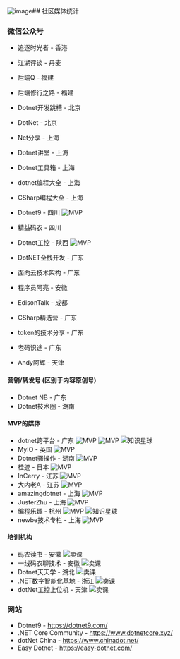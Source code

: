 ![image](https://github.com/dotnet-cn/communitystats/assets/772561/764b0b5a-8658-4a65-a203-8e05f0b50433)## 社区媒体统计

### 微信公众号
- 追逐时光者 - 香港
- 江湖评谈 - 丹麦
- 后端Q - 福建
- 后端修行之路 - 福建
- Dotnet开发跳槽 - 北京
- DotNet - 北京
- Net分享 - 上海
- Dotnet讲堂 - 上海

- Dotnet工具箱 - 上海
- dotnet编程大全 - 上海
- CSharp编程大全 - 上海
- Dotnet9 - 四川 ![MVP](https://img.shields.io/badge/朝夕软文-FFE751.svg)
- 精益码农 - 四川
- Dotnet工控 - 陕西 ![MVP](https://img.shields.io/badge/朝夕软文-FFE751.svg)
- DotNET全栈开发 - 广东
- 面向云技术架构 - 广东

- 程序员阿亮 - 安徽
- EdisonTalk - 成都
- CSharp精选营 - 广东
- token的技术分享 - 广东
- 老码识途 - 广东
- Andy阿辉 - 天津

#### 营销/转发号 (区别于内容原创号)
- Dotnet NB - 广东
- Dotnet技术圈 - 湖南

#### MVP的媒体
- dotnet跨平台 - 广东 ![MVP](https://img.shields.io/badge/MVP-2d6cbe.svg) ![MVP](https://img.shields.io/badge/朝夕软文-FFE751.svg) ![知识星球](https://img.shields.io/badge/知识星球-708aff.svg)
- MyIO - 英国 ![MVP](https://img.shields.io/badge/MVP-2d6cbe.svg)
- Dotnet骚操作 - 湖南 ![MVP](https://img.shields.io/badge/MVP-2d6cbe.svg)
- 桂迹 - 日本 ![MVP](https://img.shields.io/badge/MVP-2d6cbe.svg)
- InCerry - 江苏 ![MVP](https://img.shields.io/badge/MVP-2d6cbe.svg)
- 大内老A - 江苏 ![MVP](https://img.shields.io/badge/MVP-2d6cbe.svg)
- amazingdotnet - 上海 ![MVP](https://img.shields.io/badge/MVP-2d6cbe.svg)
- JusterZhu - 上海 ![MVP](https://img.shields.io/badge/MVP-2d6cbe.svg)
- 编程乐趣 - 杭州 ![MVP](https://img.shields.io/badge/MVP-2d6cbe.svg)  ![知识星球](https://img.shields.io/badge/知识星球-708aff.svg)
- newbe技术专栏 - 上海 ![MVP](https://img.shields.io/badge/MVP-2d6cbe.svg)

#### 培训机构
- 码农读书 - 安徽 ![卖课](https://img.shields.io/badge/卖课-1d4d05.svg)
- 一线码农聊技术 - 安徽 ![卖课](https://img.shields.io/badge/卖课-1d4d05.svg)
- Dotnet天天学 - 湖北 ![卖课](https://img.shields.io/badge/卖课-1d4d05.svg)
- .NET数字智能化基地 - 浙江 ![卖课](https://img.shields.io/badge/卖咨询-1d4d05.svg)
- dotNet工控上位机 - 天津 ![卖课](https://img.shields.io/badge/卖咨询-1d4d05.svg)

### 网站
- Dotnet9 - https://dotnet9.com/
- .NET Core Community - https://www.dotnetcore.xyz/
- dotNet China - https://www.chinadot.net/
- Easy Dotnet - https://easy-dotnet.com/
